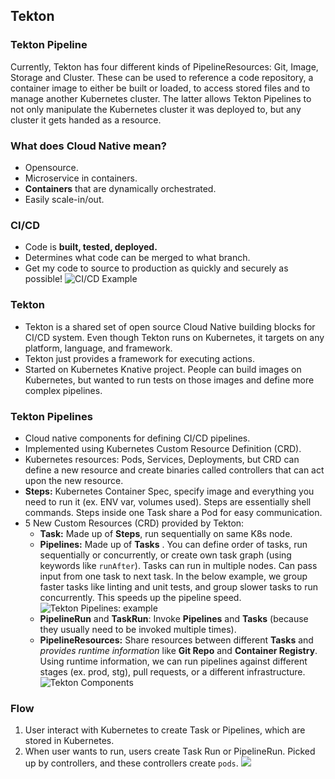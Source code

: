 ## Tekton

### Tekton Pipeline

Currently, Tekton has four different kinds of PipelineResources: Git, Image, Storage and Cluster. These can be used to reference a code repository, a container image to either be built or loaded, to access stored files and to manage another Kubernetes cluster. The latter allows Tekton Pipelines to not only manipulate the Kubernetes cluster it was deployed to, but any cluster it gets handed as a resource.

### What does Cloud Native mean?
- Opensource.
- Microservice in containers.
- **Containers** that are dynamically orchestrated.
- Easily scale-in/out.

### CI/CD
- Code is **built, tested, deployed.**
- Determines what code can be merged to what branch.
- Get my code to source to production as quickly and securely as possible!
![CI/CD Example](https://i.ibb.co/tKZXXRz/Screen-Shot-2020-08-25-at-14-58-04.png)

### Tekton
- Tekton is a shared set of open source Cloud Native building blocks for CI/CD system. Even though Tekton runs on Kubernetes, it targets on any platform, language, and framework.
- Tekton just provides a framework for executing actions.
- Started on Kubernetes Knative project. People can build images on Kubernetes, but wanted to run tests on those images and define more complex pipelines.

### Tekton Pipelines
- Cloud native components for defining CI/CD pipelines.
- Implemented using Kubernetes Custom Resource Definition (CRD).
- Kubernetes resources: Pods, Services, Deployments, but CRD can define a new resource and create binaries called controllers that can act upon the new resource.
- **Steps:** Kubernetes Container Spec, specify image and everything you need to run it (ex. ENV var, volumes used). Steps are essentially shell commands. Steps inside one Task share a Pod for easy communication.
- 5 New Custom Resources (CRD) provided by Tekton:
	- **Task:** Made up of **Steps**, run sequentially on same K8s node. 
	- **Pipelines:** Made up of **Tasks** . You can define order of tasks, run sequentially or concurrently, or create own task graph (using keywords like `runAfter`). Tasks can run in multiple nodes. Can pass input from one task to next task. In the below example, we group faster tasks like linting and unit tests, and group slower tasks to run concurrently. This speeds up the pipeline speed.
![Tekton Pipelines: example](https://i.ibb.co/bRDNz4L/Screen-Shot-2020-08-25-at-15-47-07.png)
	- **PipelineRun** and **TaskRun**: Invoke **Pipelines** and **Tasks** (because they usually need to be invoked multiple times).
	- **PipelineResources:** Share resources between different **Tasks** and *provides runtime information* like **Git Repo** and **Container Registry**. Using runtime information, we can run pipelines against different stages (ex. prod, stg), pull requests, or a different infrastructure.
![Tekton Components](https://i.ibb.co/82JmRcM/Screen-Shot-2020-08-25-at-15-55-22.png)

### Flow
1. User interact with Kubernetes to create Task or Pipelines, which are stored in Kubernetes.
2. When user wants to run, users create Task Run or PipelineRun. Picked up by controllers, and these controllers create `pods`.
![](https://i.ibb.co/ySJ4s7N/Screen-Shot-2020-08-25-at-16-14-20.png)
<!--stackedit_data:
eyJoaXN0b3J5IjpbMTQ4Mjk5OTAyNSwtODY2MDkzNjE5LC0xMj
cyNjk1MDYxLDEzMTUyOTY3MTgsMzA1NTc1NjQsLTc3MzA5Mjkx
N119
-->